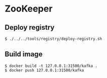 # ZooKeeper

## Deploy registry

```console
$ ./../../tools/registry/deploy-registry.sh
```

## Build image

```console
$ docker build -t 127.0.0.1:31500/kafka .
$ docker push 127.0.0.1:31500/kafka
```

